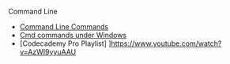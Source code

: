 Command Line 
 - [Command Line Commands](https://www.codecademy.com/articles/command-line-commands "Title")
 - [Cmd commands under Windows](https://www.thomas-krenn.com/en/wiki/Cmd_commands_under_Windows)
 - [Codecademy Pro Playlist] ]https://www.youtube.com/watch?v=AzWI9yyuAAU
